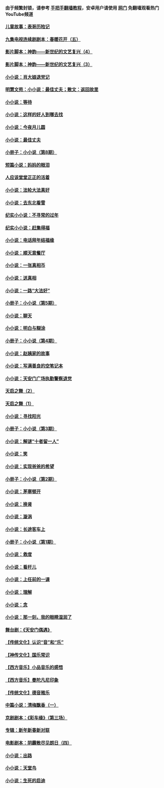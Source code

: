 #### 由于频繁封锁，请参考 [手把手翻墙教程](https://github.com/gfw-breaker/guides/wiki/)，安卓用户请使用 [网门](https://github.com/gfw-breaker/nogfw/blob/master/dl.md?t=06250001) 免翻墙观看热门YouTube频道 

#### [儿童故事：表哥历险记](../pages/328/383535.md?t=06250001) 

#### [九集电视连续剧剧本：春暖花开（五）](../pages/328/275919.md?t=06250001) 

#### [影片脚本：神韵——新世纪的文艺复兴（4）](../pages/328/266089.md?t=06250001) 

#### [影片脚本：神韵——新世纪的文艺复兴（3）](../pages/328/266087.md?t=06250001) 

#### [小小说：肖大娘退党记](../pages/328/239807.md?t=06250001) 

#### [明慧文苑：小小说：最佳丈夫；散文：返回故里](../pages/328/3439.md?t=06250001) 

#### [小小说：等待](../pages/328/223927.md?t=06250001) 

#### [小小说：这样的好人到哪去找](../pages/328/209396.md?t=06250001) 

#### [小小说：今夜月儿圆](../pages/328/193588.md?t=06250001) 

#### [小小说：最佳丈夫](../pages/328/190938.md?t=06250001) 

#### [小册子：小小说（第8期）](../pages/328/188202.md?t=06250001) 

#### [短篇小说：妈妈的眼泪](../pages/328/187712.md?t=06250001) 

#### [人应该堂堂正正的活着](../pages/328/182430.md?t=06250001) 

#### [小小说：法轮大法真好](../pages/328/174669.md?t=06250001) 

#### [小小说：去东北看雪](../pages/328/173882.md?t=06250001) 

#### [纪实小小说：不寻常的过年](../pages/328/173187.md?t=06250001) 

#### [纪实小小说：赶集得福](../pages/328/172652.md?t=06250001) 

#### [小小说：电话拜年结福缘](../pages/328/172533.md?t=06250001) 

#### [小小说：顺天意餐厅](../pages/328/170182.md?t=06250001) 

#### [小小说：一张真相币](../pages/328/169410.md?t=06250001) 

#### [小小说：送真相](../pages/328/166713.md?t=06250001) 

#### [小小说：一路“大法好”](../pages/328/162016.md?t=06250001) 

#### [小册子：小小说（第5期）](../pages/328/161131.md?t=06250001) 

#### [小小说：聊天](../pages/328/159640.md?t=06250001) 

#### [小小说：明白与糊涂](../pages/328/158101.md?t=06250001) 

#### [小册子：小小说（第4期）](../pages/328/158006.md?t=06250001) 

#### [小小说：赵姨家的故事](../pages/328/157843.md?t=06250001) 

#### [小小说：写满善良的空笔记本](../pages/328/157382.md?t=06250001) 

#### [小小说：天安门广场执勤警察退党](../pages/328/156982.md?t=06250001) 

#### [天启之舞（2）](../pages/328/153440.md?t=06250001) 

#### [天启之舞（1）](../pages/328/153439.md?t=06250001) 

#### [小小说：寻找阳光](../pages/328/153065.md?t=06250001) 

#### [小册子：小小说（第3期）](../pages/328/151715.md?t=06250001) 

#### [小小说：解谜“十者留一人”](../pages/328/148967.md?t=06250001) 

#### [小小说：笑](../pages/328/148905.md?t=06250001) 

#### [小小说：实现爸爸的希望](../pages/328/148096.md?t=06250001) 

#### [小册子：小小说（第2期）](../pages/328/147214.md?t=06250001) 

#### [小小说：茅塞顿开](../pages/328/147030.md?t=06250001) 

#### [小小说：换肾](../pages/328/146770.md?t=06250001) 

#### [小小说：漩涡](../pages/328/146683.md?t=06250001) 

#### [小小说：长途客车上](../pages/328/145076.md?t=06250001) 

#### [小册子：小小说（第1期）](../pages/328/143963.md?t=06250001) 

#### [小小说：救度](../pages/328/143927.md?t=06250001) 

#### [小小说：看杆儿](../pages/328/142137.md?t=06250001) 

#### [小小说：上任前的一课](../pages/328/140808.md?t=06250001) 

#### [小小说：理解](../pages/328/140476.md?t=06250001) 

#### [小小说：念](../pages/328/139513.md?t=06250001) 

#### [小小说：那一刻，我的眼睛湿润了](../pages/328/138476.md?t=06250001) 

#### [舞台剧：《天安门偶遇》](../pages/328/117155.md?t=06250001) 

#### [【传统文化】认识“音”和“乐”](../pages/328/108667.md?t=06250001) 

#### [【神传文化】国乐常识](../pages/328/104225.md?t=06250001) 

#### [【西方音乐】小品音乐的感悟](../pages/328/102924.md?t=06250001) 

#### [【西方音乐】曼陀凡尼印象](../pages/328/102922.md?t=06250001) 

#### [【传统文化】德音雅乐](../pages/328/102923.md?t=06250001) 

#### [中篇小说：清梅飘香（一）](../pages/328/101058.md?t=06250001) 

#### [京剧剧本：《彩车缘》（第三场）](../pages/328/96434.md?t=06250001) 

#### [专辑：新年新春新对联](../pages/328/94991.md?t=06250001) 

#### [电影剧本：阴霾散尽见朗日（四）](../pages/328/87081.md?t=06250001) 

#### [小小说：出路](../pages/328/84848.md?t=06250001) 

#### [小小说：天堂鸟](../pages/328/83084.md?t=06250001) 

#### [小小说：生死的启迪](../pages/328/70977.md?t=06250001) 

